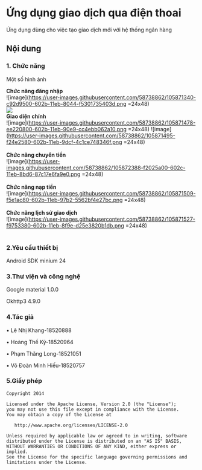 # Ứng dụng giao dịch qua điện thoai
Ứng dụng dùng cho việc tạo giao dịch mới với hệ thống ngân hàng
## Nội dung
### 1. Chức năng

Một số hình ảnh

**Chức năng đăng nhập**
</br>
![image](https://user-images.githubusercontent.com/58738862/105871340-c92d9500-602b-11eb-8044-f5301735403d.png =24x48) </br>
<image src="https://user-images.githubusercontent.com/58738862/105871340-c92d9500-602b-11eb-8044-f5301735403d.png"/>
</br>
**Giao diện chính**
</br>
![image](https://user-images.githubusercontent.com/58738862/105871478-ee220800-602b-11eb-90e9-cc4ebb062a10.png =24x48) 
![image](https://user-images.githubusercontent.com/58738862/105871495-f24e2580-602b-11eb-9dcf-4c1ce748346f.png =24x48) </br>
</br>
**Chức năng chuyển tiền** 
</br>
![image](https://user-images.githubusercontent.com/58738862/105872388-f2025a00-602c-11eb-8bd6-87c17e6fa9e0.png =24x48) </br>
</br>
**Chức năng nạp tiền**
</br>
![image](https://user-images.githubusercontent.com/58738862/105871509-f5e1ac80-602b-11eb-97b2-5562bf4e27bc.png =24x48) </br>
</br>
**Chức năng lịch sử giao dịch**
</br>
![image](https://user-images.githubusercontent.com/58738862/105871527-f9753380-602b-11eb-8f9e-d25e3820b1db.png =24x48) </br>
</br>
### 2.Yêu cầu thiết bị
Android SDK minium 24


### 3.Thư viện và công nghệ

Google material 1.0.0 

Okhttp3 4.9.0 </br>

### 4.Tác giả
•	Lê Nhị Khang-18520888

•	Hoàng Thế Kỷ-18520964

•	Phạm Thăng Long-18521051

•	Võ Đoàn Minh Hiếu-18520757

### 5.Giấy phép
```
Copyright 2014

Licensed under the Apache License, Version 2.0 (the "License");
you may not use this file except in compliance with the License.
You may obtain a copy of the License at

   http://www.apache.org/licenses/LICENSE-2.0

Unless required by applicable law or agreed to in writing, software
distributed under the License is distributed on an "AS IS" BASIS,
WITHOUT WARRANTIES OR CONDITIONS OF ANY KIND, either express or implied.
See the License for the specific language governing permissions and
limitations under the License.
```
